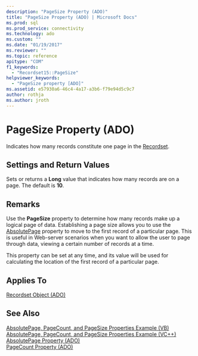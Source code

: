 ```yaml
---
description: "PageSize Property (ADO)"
title: "PageSize Property (ADO) | Microsoft Docs"
ms.prod: sql
ms.prod_service: connectivity
ms.technology: ado
ms.custom: ""
ms.date: "01/19/2017"
ms.reviewer: ""
ms.topic: reference
apitype: "COM"
f1_keywords: 
  - "Recordset15::PageSize"
helpviewer_keywords: 
  - "PageSize property [ADO]"
ms.assetid: e57930a6-46c4-4a17-a3b6-f79e94d5c9c7
author: rothja
ms.author: jroth
---
```

# PageSize Property (ADO)
Indicates how many records constitute one page in the [Recordset](./recordset-object-ado.md).  
  
## Settings and Return Values  
 Sets or returns a **Long** value that indicates how many records are on a page. The default is **10**.  
  
## Remarks  
 Use the **PageSize** property to determine how many records make up a logical page of data. Establishing a page size allows you to use the [AbsolutePage](./absolutepage-property-ado.md) property to move to the first record of a particular page. This is useful in Web-server scenarios when you want to allow the user to page through data, viewing a certain number of records at a time.  
  
 This property can be set at any time, and its value will be used for calculating the location of the first record of a particular page.  
  
## Applies To  
 [Recordset Object (ADO)](./recordset-object-ado.md)  
  
## See Also  
 [AbsolutePage, PageCount, and PageSize Properties Example (VB)](./absolutepage-pagecount-and-pagesize-properties-example-vb.md)   
 [AbsolutePage, PageCount, and PageSize Properties Example (VC++)](./absolutepage-pagecount-and-pagesize-properties-example-vc.md)   
 [AbsolutePage Property (ADO)](./absolutepage-property-ado.md)   
 [PageCount Property (ADO)](./pagecount-property-ado.md)